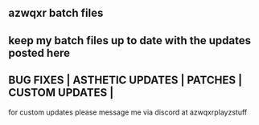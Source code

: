 azwqxr batch files
-----------------------
keep my batch files up to date with the updates posted here
-----------------------
BUG FIXES | 
ASTHETIC UPDATES | 
PATCHES | 
CUSTOM UPDATES | 
-----------------------
for custom updates please message me via discord at
azwqxrplayzstuff
